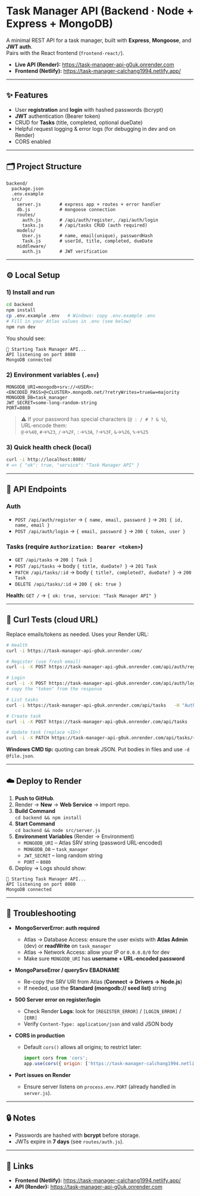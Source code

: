 # Task Manager API (Backend · Node + Express + MongoDB)

A minimal REST API for a task manager, built with **Express**, **Mongoose**, and **JWT auth**.  
Pairs with the React frontend (`frontend-react/`).

- **Live API (Render):** https://task-manager-api-g0uk.onrender.com
- **Frontend (Netlify):** https://task-manager-calchang1994.netlify.app/

---

## ✨ Features
- User **registration** and **login** with hashed passwords (bcrypt)
- **JWT** authentication (Bearer token)
- CRUD for **Tasks** (title, completed, optional dueDate)
- Helpful request logging & error logs (for debugging in dev and on Render)
- CORS enabled

---

## 🗂️ Project Structure
```
backend/
  package.json
  .env.example
  src/
    server.js       # express app + routes + error handler
    db.js           # mongoose connection
    routes/
      auth.js       # /api/auth/register, /api/auth/login
      tasks.js      # /api/tasks CRUD (auth required)
    models/
      User.js       # name, email(unique), passwordHash
      Task.js       # userId, title, completed, dueDate
    middleware/
      auth.js       # JWT verification
```

---

## ⚙️ Local Setup

### 1) Install and run
```bash
cd backend
npm install
cp .env.example .env   # Windows: copy .env.example .env
# Fill in your Atlas values in .env (see below)
npm run dev
```
You should see:
```
🚀 Starting Task Manager API...
API listening on port 8080
MongoDB connected
```

### 2) Environment variables (`.env`)
```
MONGODB_URI=mongodb+srv://<USER>:<ENCODED_PASS>@<CLUSTER>.mongodb.net/?retryWrites=true&w=majority
MONGODB_DB=task_manager
JWT_SECRET=some-long-random-string
PORT=8080
```
> ⚠️ If your password has special characters (`@ : / # ? & %`), URL‑encode them:  
> `@`→`%40`, `#`→`%23`, `/`→`%2F`, `:`→`%3A`, `?`→`%3F`, `&`→`%26`, `%`→`%25`

### 3) Quick health check (local)
```bash
curl -i http://localhost:8080/
# => { "ok": true, "service": "Task Manager API" }
```

---

## 🔌 API Endpoints

### Auth
- `POST /api/auth/register` → `{ name, email, password }` → `201 { id, name, email }`
- `POST /api/auth/login` → `{ email, password }` → `200 { token, user }`

### Tasks (require `Authorization: Bearer <token>`)
- `GET /api/tasks` → `200 [ Task ]`
- `POST /api/tasks` → body `{ title, dueDate? }` → `201 Task`
- `PATCH /api/tasks/:id` → body `{ title?, completed?, dueDate? }` → `200 Task`
- `DELETE /api/tasks/:id` → `200 { ok: true }`

**Health:** `GET /` → `{ ok: true, service: "Task Manager API" }`

---

## 🧪 Curl Tests (cloud URL)

Replace emails/tokens as needed. Uses your Render URL:

```bash
# Health
curl -i https://task-manager-api-g0uk.onrender.com/

# Register (use fresh email)
curl -i -X POST https://task-manager-api-g0uk.onrender.com/api/auth/register   -H "Content-Type: application/json"   -d '{"name":"Calvin","email":"cloud_readme1@test.com","password":"pass123"}'

# Login
curl -i -X POST https://task-manager-api-g0uk.onrender.com/api/auth/login   -H "Content-Type: application/json"   -d '{"email":"cloud_readme1@test.com","password":"pass123"}'
# copy the "token" from the response

# List tasks
curl -i https://task-manager-api-g0uk.onrender.com/api/tasks   -H "Authorization: Bearer <TOKEN>"

# Create task
curl -i -X POST https://task-manager-api-g0uk.onrender.com/api/tasks   -H "Authorization: Bearer <TOKEN>"   -H "Content-Type: application/json"   -d '{"title":"Finish Week 2 setup"}'

# Update task (replace <ID>)
curl -i -X PATCH https://task-manager-api-g0uk.onrender.com/api/tasks/<ID>   -H "Authorization: Bearer <TOKEN>"   -H "Content-Type: application/json"   -d '{"completed": true}'
```

**Windows CMD tip:** quoting can break JSON. Put bodies in files and use `-d @file.json`.

---

## ☁️ Deploy to Render

1) **Push to GitHub**.
2) Render → **New** → **Web Service** → import repo.
3) **Build Command**  
   `cd backend && npm install`
4) **Start Command**  
   `cd backend && node src/server.js`
5) **Environment Variables** (Render → Environment)
   - `MONGODB_URI` – Atlas SRV string (password URL‑encoded)
   - `MONGODB_DB` – `task_manager`
   - `JWT_SECRET` – long random string
   - `PORT` – `8080`
6) Deploy → Logs should show:
```
🚀 Starting Task Manager API...
API listening on port 8080
MongoDB connected
```

---

## 🧰 Troubleshooting

- **MongoServerError: auth required**  
  - Atlas → Database Access: ensure the user exists with **Atlas Admin** (dev) or **readWrite** on `task_manager`  
  - Atlas → Network Access: allow your IP or `0.0.0.0/0` for dev  
  - Make sure `MONGODB_URI` has **username + URL‑encoded password**

- **MongoParseError / querySrv EBADNAME**  
  - Re-copy the SRV URI from Atlas (**Connect → Drivers → Node.js**)  
  - If needed, use the **Standard (mongodb:// seed list)** string

- **500 Server error on register/login**  
  - Check Render **Logs**: look for `[REGISTER_ERROR]` / `[LOGIN_ERROR]` / `[ERR]`  
  - Verify `Content-Type: application/json` and valid JSON body

- **CORS in production**  
  - Default `cors()` allows all origins; to restrict later:
    ```js
    import cors from 'cors';
    app.use(cors({ origin: ['https://task-manager-calchang1994.netlify.app'] }));
    ```

- **Port issues on Render**  
  - Ensure server listens on `process.env.PORT` (already handled in `server.js`).

---

## 🔒 Notes
- Passwords are hashed with **bcrypt** before storage.
- JWTs expire in **7 days** (see `routes/auth.js`).

---

## 📎 Links
- **Frontend (Netlify):** https://task-manager-calchang1994.netlify.app/
- **API (Render):** https://task-manager-api-g0uk.onrender.com
